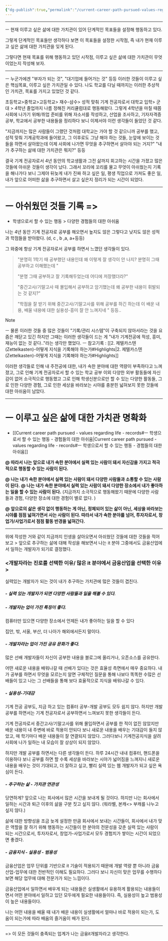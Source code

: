 ```yaml
---
{"dg-publish":true,"permalink":"/current-career-path-pursued-values-regarding-life-records/","noteIcon":""}
---
```



-------------------------------


ㅡ
현재 이루고 싶은 삶에 대한 가치관이 있어 단계적인 목표들을 설정해 행동하고 있다.
	
그렇게 단계적인 목표들만 생각하다 보면 이 목표들을 설정한 시작점, 즉 내가 현재 이루고 싶은 삶에 대한 가치관을 잊게 된다.
	
그렇다면 현재 목표를 위해 행동하고 있던 시작점, 이루고 싶은 삶에 대한 가치관이 무엇이었는지 작성해 보자.

-------
ㅡ
누군가에겐 "부자가 되는 것", "대기업에 들어가는 것" 등등 이러한 것들이 이루고 싶은 핵심목표, 이루고 싶은 가치관일 수 있다. 나도 학교를 다닐 때까지는 이러한 추상적인 가치관, 목표를 가지고 있었던 것 같다.
	
초등학교>중학교>고등학교> 재수-삼수> 성적 맞춰 기계 전공자로서 대학교 입학> 군대 > 4학년 졸업까지 나름 정해진 커리큘럼대로 행동해왔다. 그렇게 4학년을 마칠 때쯤 사회에 나가기 위해/취업 준비를 위해 자소서를 작성하고, 산업을 조사하고, 기자자격증 공부, 학교에서 공부한 내용들을 정리하다 보니 이제서야 이런 생각들이 들었던 것 같다.
	
"지금까지는 많은 사람들이 그랬던 것처럼 대학교는 가야 할 것 같으니까 공부를 했고, 성적 맞춰 기계공학과에 들어왔고, 그 이후로도 그냥 해야 하는 것들, 눈앞에 보이는 것들을 하면서 살아왔는데 이제 사회에 나가면 무엇을 추구하면서 살아야 되는 거지?"
"내가 추구하는 삶에 대한 가치관은 뭐지?" 등등
	
결국 기계 전공자로서 4년 동안의 학교생활과 그전 삶까지 회고하는 시간을 가졌고 많은 것들에 아쉬운 것들이 생각이 났다. 그래서 꼬리에 꼬리를 물고 무엇이 아쉬웠는지 기록을 해나가다 보니 그제야 뒤늦게 내가 진짜 하고 싶은 일, 평생 직업으로 가져도 좋은 일, 내가 앞으로 어떠한 삶을 추구하면서 살고 싶은지 정리가 되는 시간이 되었다.

-----
# ㅡ 아쉬웠던 것들 기록 =>
- 학생으로서 할 수 있는 행동 > 다양한 경험들의 대한 아쉬움
	
나는 4년 동안 기계 전공자로 공부를 해오면서 높지도 않은 그렇다고 낮지도 않은 성적과 학점들을 받아왔다. (d, c , b ,a, a+등등)
	
그 와중에 항상 기계 전공자로서 공부를 하면서 느꼈던 생각들이 있다.
	

>"분명히 1학기 때 공부했던 내용인데 왜 이렇게 잘 생각이 안 나지? 분명히 그때 공부하고 이해했는데 "
>
> "분명 그때 공부하고  잘 기록해두었는데 어디에 저장했더라?"
> 
>"중간고사/기말고사 때 몰입해서 공부하고 암기했는데 왜 공부한 내용이 휘발되는 것 같지?"
>
>"학점을 잘 받기 위해 중간고사/기말고사를 위해 공부를 하긴 하는데 이 배운 내용, 배울 내용에 대한 실용성-흥미 잘 안 느껴지네 " 등등..
	
> [!NOTE]
> 	ㅡ
> 	물론 이러한 것들 중 많은 것들이 "기록/관리 시스템"이 구축되지 않아서라는 것을 요즘은 깨닫고 있긴 하지만 그때는 이러한 생각들이 드는 게 "내가 기계전공에 적성, 흥미, 재능이 없는 것 같다.."라는 생각만 했었다.
> ㅡ
> 참고기록 : [[2. 제텔카스텐(Zettelkasten)-어떻게 지식을 기록해야 하는가#Highlights\|2. 제텔카스텐(Zettelkasten)-어떻게 지식을 기록해야 하는가#Highlights]]
	
이러한 생각들로 인해 내 주전공에 대한, 내가 속한 분야에 대한 역량이 부족하다고 느껴졌고, 그로 인해 기계 전공자로서 할 수 있는 학교 공부 이외 다양한 외부 활동들에 자신감이 없어 소극적으로 행동했고 그로 인해 학생신분으로만 할 수 있는 다양한 활동들, 그로 인한 다양한 경험, 그로 인한 세상을 바라보는 시야를 충분힌 넓혀보지 못한 것들에 대한 아쉬움이 남았다.


---
# ㅡ 이루고 싶은 삶에 대한 가치관 명확화
- [[Current career path pursued - values ​​regarding life - records#ㅡ 학생으로서 할 수 있는 행동 - 경험들의 대한 아쉬움\|Current career path pursued - values ​​regarding life - records#ㅡ 학생으로서 할 수 있는 행동 - 경험들의 대한 아쉬움]]
	
**@ 따라서 나는 앞으로 내가 속한 분야에서 실력 있는 사람이 돼서 자신감을 가지고 적극적으로 행동할 수 있는 사람이 된다.**
	
**@ 나는 내가 속한 분야에서 실력 있는 사람이 돼서 다양한 사람들과 소통할 수 있는 사람이 된다.**
**@ 나는 내가 속한 분야에서 실력 있는 사람이 돼서 다양한 장소에서 내가 좋아하는 일을 할 수 있는 사람이 된다.**
(지금까지 소극적으로 행동해왔기 때문에 다양한 사람들과 경험, 다양한 장소에 대한 경험이 별로 없다. )
	
**@ 앞으로의 삶은 생각 없이 행동하는 게 아닌, 정체되어 있는 삶이 아닌, 세상을 바라보는 시야를 점점 넓혀가면서 사는 사람이 된다. 따라서 내가 속한 분야를 넘어, 투자자로서, 창업가/사업가로서 점점 활동 반경을 넓혀간다.**

-----
위에 작성한 거와 같이 지금까지 인생을 살아오면서 아쉬웠던 것들에 대한 것들을 적어보고 > 앞으로 추구하는 삶에 대해 작성을 해보면서 나는 it 분야 그중에서도 금융산업에서 일하는 개발자가 되기로 결정했다.

### <개발자라는 진로를 선택한 이유/ 많은 it 분야에서 금융산업을 선택한 이유>
	
실력있는 개발자가 되는 것이 내가 추구하는 가치관에 많은 것들이 겹친다. 

##### - 실력 있는 개발자가 되면 다양한 사람들과 일을 해볼 수 있다.
##### - 개발자는 업이 가진 특징이 좋다.
	
컴퓨터만 있으면 다양한 장소에서 언제든 내가 좋아하는 일을 할 수 있다
	
집안, 밖, 서울, 부산, 더 나아가 해외에서든지 말이다.

##### - 개발자라는 업이 가진 공유 문화가 좋다.
	
많은 선배 개발자들이 자신이 공부한 내용을 블로그에 올리거나, 오픈소스를 공유한다.
	
어떤 새로운 내용을 배워나갈 때 선배가 있다는 것은 효율성 측면에서 매우 중요하다. 내가 공부를 하면서 무엇을 모르는지 알면 구체적인 질문을 통해 나보다 똑똑한 수많은 선배들이 있고 나는 그 선배들을 통해 보다 효율적으로 지식을 배워나갈 수 있다.

##### - 실용성-기대감
	
기계 전공 공부도, 지금 하고 있는 컴퓨터 공부-개발 공부도 모두 쉽지 않다. 하지만 개발 공부를 하면서는 기계 전공자로서 공부하면서 느껴보지 못한 생각들이 든다.
	
기계 전공자로서 중간고사/기말고사를 위해 몰입하면서 공부를 한 적이 없진 않았지만 배운 내용이 내 주변에 바로 적용이 안되다 보니 새로운 내용을 배우는 기대감이 들지 않았고, 매 학기마다 배운 내용들이 잘 연결되지 않았다. 그러다보니 기계전공지식을 살려 사회에 나가 일하는 내 모습이 잘 상상이 되지 않았다.
	
하지만 개발 공부를 하면서는 다른 생각들이 든다.
하루 24시간 내내 컴퓨터, 핸드폰을 이용하다 보니 공부를 하면 할 수록 세상을 바라보는 시야가 넓어짐을 느껴지니 새로운 내용을 배우는 것이 기대되고, 더 잘하고 싶고, 빨리 실력 있는 웹 개발자가 되고 싶은 욕심이 든다.
	
##### - 추구하는 삶 - 가치관 연관성
	
당연하게? 앞으로 나는 회사에서 많은 시간을 보내게 될 것이다. 하지만 나는 회사에서 일하는 시간과 퇴근 이후의 삶을 구분 짓고 싶지 않다. (워라벨, 본캐<> 부캐를 나누고 싶지 않다.)
	
삶에 대한 방향성을 조금 늦게 설정한 만큼 회사에서 보내는 시간들이, 회사에서 내가 맞은 역할을 잘 하기 위해 행동하는 시간들이 한 분야의 전문성을 갖춘 실력 있는 사람이 되는 시간으로서, 투자자로서, 창업가-사업가로서 모두 경험치가 쌓이는 시간이 되었으면 좋겠다.

##### - 금융지식 - 실용성 - 범용성
금융산업은 업무 단위를 기반으로 it 기술이 적용되기 때문에 개발 역량 뿐 아니라 금융산업-업무에 대한 전반적인 이해도 필요하다. 그러다 보니 자신이 맞은 업무를 수행하다 보면 해당 업무에 대해 전문가가 되는 느낌이다.
	
금융산업에서 일하면서 배우게 되는 내용들은  실생활에서 유용하게 활용되는 내용들이면서 어떤 분야에서 일하고 있던 모두에게 필요한 내용들이다. 즉, 실용성이 높고 범용성이 높은 내용들이다. 
	
나는 어떤 내용을 배울 때 내가 배운 내용이 실생활에서 얼마나 바로 적용이 되는가, 도움이 되는가에 따라 배움의 즐거움이 배가 된다. 

-----
=> 이 모든 것들이 충족되는 업계가 나는 금융it개발자라고 생각한다.